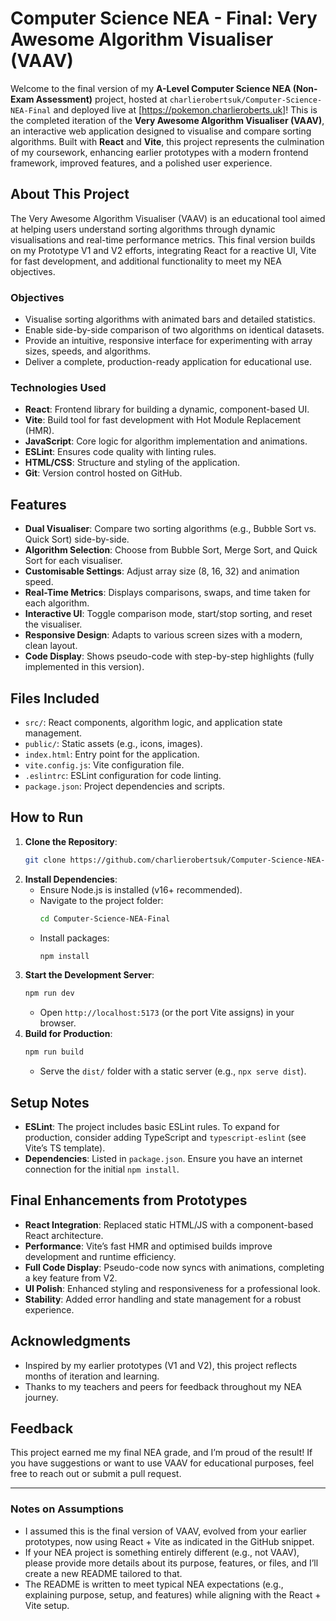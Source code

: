 # Computer Science NEA - Final: Very Awesome Algorithm Visualiser (VAAV)

Welcome to the final version of my **A-Level Computer Science NEA (Non-Exam Assessment)** project, hosted at `charlierobertsuk/Computer-Science-NEA-Final` and deployed live at [https://pokemon.charlieroberts.uk]! This is the completed iteration of the **Very Awesome Algorithm Visualiser (VAAV)**, an interactive web application designed to visualise and compare sorting algorithms. Built with **React** and **Vite**, this project represents the culmination of my coursework, enhancing earlier prototypes with a modern frontend framework, improved features, and a polished user experience.

## About This Project

The Very Awesome Algorithm Visualiser (VAAV) is an educational tool aimed at helping users understand sorting algorithms through dynamic visualisations and real-time performance metrics. This final version builds on my Prototype V1 and V2 efforts, integrating React for a reactive UI, Vite for fast development, and additional functionality to meet my NEA objectives.

### Objectives
- Visualise sorting algorithms with animated bars and detailed statistics.
- Enable side-by-side comparison of two algorithms on identical datasets.
- Provide an intuitive, responsive interface for experimenting with array sizes, speeds, and algorithms.
- Deliver a complete, production-ready application for educational use.

### Technologies Used
- **React**: Frontend library for building a dynamic, component-based UI.
- **Vite**: Build tool for fast development with Hot Module Replacement (HMR).
- **JavaScript**: Core logic for algorithm implementation and animations.
- **ESLint**: Ensures code quality with linting rules.
- **HTML/CSS**: Structure and styling of the application.
- **Git**: Version control hosted on GitHub.

## Features
- **Dual Visualiser**: Compare two sorting algorithms (e.g., Bubble Sort vs. Quick Sort) side-by-side.
- **Algorithm Selection**: Choose from Bubble Sort, Merge Sort, and Quick Sort for each visualiser.
- **Customisable Settings**: Adjust array size (8, 16, 32) and animation speed.
- **Real-Time Metrics**: Displays comparisons, swaps, and time taken for each algorithm.
- **Interactive UI**: Toggle comparison mode, start/stop sorting, and reset the visualiser.
- **Responsive Design**: Adapts to various screen sizes with a modern, clean layout.
- **Code Display**: Shows pseudo-code with step-by-step highlights (fully implemented in this version).

## Files Included
- `src/`: React components, algorithm logic, and application state management.
- `public/`: Static assets (e.g., icons, images).
- `index.html`: Entry point for the application.
- `vite.config.js`: Vite configuration file.
- `.eslintrc`: ESLint configuration for code linting.
- `package.json`: Project dependencies and scripts.

## How to Run
1. **Clone the Repository**:
   ```bash
   git clone https://github.com/charlierobertsuk/Computer-Science-NEA-Final.git
   ```
2. **Install Dependencies**:
   - Ensure Node.js is installed (v16+ recommended).
   - Navigate to the project folder:
     ```bash
     cd Computer-Science-NEA-Final
     ```
   - Install packages:
     ```bash
     npm install
     ```
3. **Start the Development Server**:
   ```bash
   npm run dev
   ```
   - Open `http://localhost:5173` (or the port Vite assigns) in your browser.
4. **Build for Production**:
   ```bash
   npm run build
   ```
   - Serve the `dist/` folder with a static server (e.g., `npx serve dist`).

## Setup Notes
- **ESLint**: The project includes basic ESLint rules. To expand for production, consider adding TypeScript and `typescript-eslint` (see Vite’s TS template).
- **Dependencies**: Listed in `package.json`. Ensure you have an internet connection for the initial `npm install`.

## Final Enhancements from Prototypes
- **React Integration**: Replaced static HTML/JS with a component-based React architecture.
- **Performance**: Vite’s fast HMR and optimised builds improve development and runtime efficiency.
- **Full Code Display**: Pseudo-code now syncs with animations, completing a key feature from V2.
- **UI Polish**: Enhanced styling and responsiveness for a professional look.
- **Stability**: Added error handling and state management for a robust experience.

## Acknowledgments
- Inspired by my earlier prototypes (V1 and V2), this project reflects months of iteration and learning.
- Thanks to my teachers and peers for feedback throughout my NEA journey.

## Feedback
This project earned me my final NEA grade, and I’m proud of the result! If you have suggestions or want to use VAAV for educational purposes, feel free to reach out or submit a pull request.

---

### Notes on Assumptions
- I assumed this is the final version of VAAV, evolved from your earlier prototypes, now using React + Vite as indicated in the GitHub snippet.
- If your NEA project is something entirely different (e.g., not VAAV), please provide more details about its purpose, features, or files, and I’ll create a new README tailored to that.
- The README is written to meet typical NEA expectations (e.g., explaining purpose, setup, and features) while aligning with the React + Vite setup.
